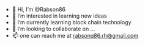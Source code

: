- 👋 Hi, I’m @Rabson86
- 👀 I’m interested in learning new ideas
- 🌱 I’m currently learning block chain technology
- 💞️ I’m looking to collaborate on ...
- 📫 one can reach me at rabsonq86.rh@gmail.com

<!---
Rabson86/Rabson86 is a ✨ special ✨ repository because its `README.md` (this file) appears on your GitHub profile.
You can click the Preview link to take a look at your changes.
--->

